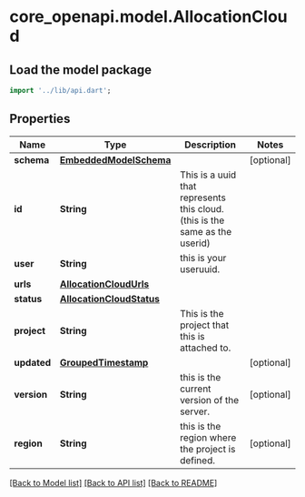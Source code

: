 # core_openapi.model.AllocationCloud

## Load the model package
```dart
import '../lib/api.dart';
```

## Properties
Name | Type | Description | Notes
------------ | ------------- | ------------- | -------------
**schema** | [**EmbeddedModelSchema**](EmbeddedModelSchema.md) |  | [optional] 
**id** | **String** | This is a uuid that represents this cloud.(this is the same as the userid) | 
**user** | **String** | this is your useruuid. | 
**urls** | [**AllocationCloudUrls**](AllocationCloudUrls.md) |  | 
**status** | [**AllocationCloudStatus**](AllocationCloudStatus.md) |  | 
**project** | **String** | This is the project that this is attached to. | 
**updated** | [**GroupedTimestamp**](GroupedTimestamp.md) |  | [optional] 
**version** | **String** | this is the current version of the server. | [optional] 
**region** | **String** | this is the region where the project is defined. | [optional] 

[[Back to Model list]](../README.md#documentation-for-models) [[Back to API list]](../README.md#documentation-for-api-endpoints) [[Back to README]](../README.md)


